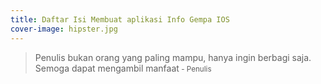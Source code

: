 ```yaml
---
title: Daftar Isi Membuat aplikasi Info Gempa IOS
cover-image: hipster.jpg
---
```









>Penulis bukan orang yang paling mampu, hanya ingin berbagi saja. Semoga dapat mengambil manfaat<small> - Penulis</small>